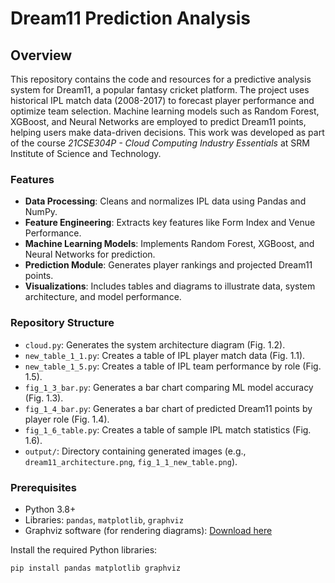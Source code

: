 # Dream11 Prediction Analysis

## Overview
This repository contains the code and resources for a predictive analysis system for Dream11, a popular fantasy cricket platform. The project uses historical IPL match data (2008-2017) to forecast player performance and optimize team selection. Machine learning models such as Random Forest, XGBoost, and Neural Networks are employed to predict Dream11 points, helping users make data-driven decisions. This work was developed as part of the course *21CSE304P - Cloud Computing Industry Essentials* at SRM Institute of Science and Technology.

### Features
- **Data Processing**: Cleans and normalizes IPL data using Pandas and NumPy.
- **Feature Engineering**: Extracts key features like Form Index and Venue Performance.
- **Machine Learning Models**: Implements Random Forest, XGBoost, and Neural Networks for prediction.
- **Prediction Module**: Generates player rankings and projected Dream11 points.
- **Visualizations**: Includes tables and diagrams to illustrate data, system architecture, and model performance.

### Repository Structure
- `cloud.py`: Generates the system architecture diagram (Fig. 1.2).
- `new_table_1_1.py`: Creates a table of IPL player match data (Fig. 1.1).
- `new_table_1_5.py`: Creates a table of IPL team performance by role (Fig. 1.5).
- `fig_1_3_bar.py`: Generates a bar chart comparing ML model accuracy (Fig. 1.3).
- `fig_1_4_bar.py`: Generates a bar chart of predicted Dream11 points by player role (Fig. 1.4).
- `fig_1_6_table.py`: Creates a table of sample IPL match statistics (Fig. 1.6).
- `output/`: Directory containing generated images (e.g., `dream11_architecture.png`, `fig_1_1_new_table.png`).

### Prerequisites
- Python 3.8+
- Libraries: `pandas`, `matplotlib`, `graphviz`
- Graphviz software (for rendering diagrams): [Download here](https://graphviz.org/download/)

Install the required Python libraries:
```bash
pip install pandas matplotlib graphviz

